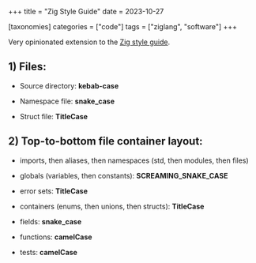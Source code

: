 +++
title = "Zig Style Guide"
date = 2023-10-27

[taxonomies]
categories = ["code"]
tags = ["ziglang", "software"]
+++

Very opinionated extension to the [Zig style guide](https://ziglang.org/documentation/master/#Style-Guide).

<!-- more -->

## 1) Files:

- Source directory: **kebab-case**

- Namespace file: **snake_case**

- Struct file: **TitleCase**

## 2) Top-to-bottom file container layout:

- imports, then aliases, then namespaces (std, then modules, then files)

- globals (variables, then constants): **SCREAMING_SNAKE_CASE**

- error sets: **TitleCase**

- containers (enums, then unions, then structs): **TitleCase**

- fields: **snake_case**

- functions: **camelCase**

- tests: **camelCase**
